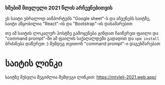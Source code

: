 ### ხმებიშ მთვლელი 2021 წლის არჩევნებითვის
ეს საიტი უბრალოდ აიმპორტებს "Google sheet"-ს და აჩვენებს საიტზე, საიტი აწყობილია "React"-ის და "Bootstrap"-ის დახამარებით

თუ ამ საიტის ლოკალურ ჰოსტზე გამოყენება გინდათ ჩაიწერეთ ფაილი და "command prompt"-ში ამ ფაილის საქაღალდეში გადადით და `npm install` ბრძანება დაწერეთ :) შემდეგ თვითონ "command prompt"-ი დაგეხმარებათ

# საიტის ლინკი
საიტზე შესვლა შეგიძლია შემდეგი ლინკით: https://mtvleli-2021.web.app/
